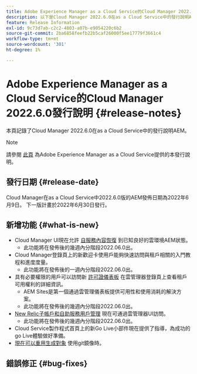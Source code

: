 ```yaml
---
title: Adobe Experience Manager as a Cloud Service的Cloud Manager 2022.6.0發行說明
description: 以下是Cloud Manager 2022.6.0在as a Cloud Service中的發行說明AEM。
feature: Release Information
exl-id: 9c73d7ab-c2c2-4803-a07b-e9054220c6b2
source-git-commit: 2ba6858feefb22b5caf26000f5ee17779f3661c4
workflow-type: tm+mt
source-wordcount: '301'
ht-degree: 1%

---
```



# Adobe Experience Manager as a Cloud Service的Cloud Manager 2022.6.0發行說明 {#release-notes}

本頁記錄了Cloud Manager 2022.6.0在as a Cloud Service中的發行說明AEM。

>[!NOTE]
>
>請參閱 [此頁](/help/release-notes/release-notes-cloud/release-notes-current.md) 為Adobe Experience Manager as a Cloud Service提供的本發行說明。

## 發行日期 {#release-date}

Cloud Manager在as a Cloud Service中2022.6.0版的AEM發佈日期為2022年6月9日。 下一版計畫於2022年6月30日發行。

## 新增功能 {#what-is-new}

* Cloud Manager UI現在允許 [自服務內容恢復](/help/operations/backup.md) 到已知良好的雲環境AEM狀態。
   * 此功能將在發佈後的幾週內分階段2022.06.0出。
* Cloud Manager登錄頁上的新歡迎卡使用戶能夠快速訪問與租戶相關的入門教程和進度度量。
   * 此功能將在發佈後的一週內分階段2022.06.0出。
* 具有必要權限的用戶可以訪問新 [許可證儀表板](/help/implementing/cloud-manager/license-dashboard.md) 在雲管理器登錄頁上查看租戶可用權利的詳細資訊。
   * AEM Sites是第一個通過雲管理儀表板提供可用性和使用消耗的解決方案。
   * 此功能將在發佈後的幾週內分階段2022.06.0出。
* [New Relic子帳戶和自助服務用戶管理](/help/implementing/cloud-manager/user-access-new-relic.md) 現在可通過雲管理器UI訪問。
   * 此功能將在發佈後的幾週內分階段2022.06.0出。
* Cloud Service製作程式首頁上的新Go Live小部件現在提供了指導，為成功的go Live體驗做好準備。
* [現在可以重用生成對象](/help/implementing/cloud-manager/getting-access-to-aem-in-cloud/setting-up-project.md#build-artifact-reuse) 使用git鏡像時。

## 錯誤修正 {#bug-fixes}
